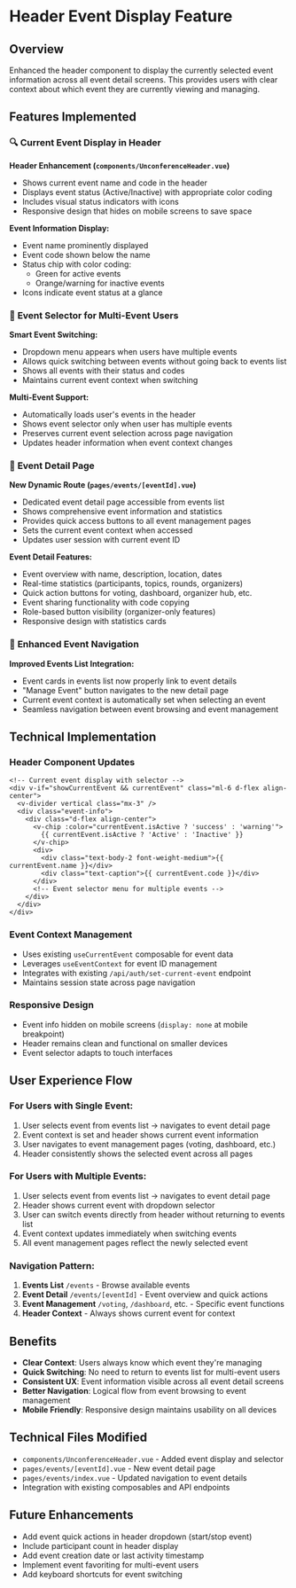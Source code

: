 # Header Event Display Feature

## Overview

Enhanced the header component to display the currently selected event information across all event detail screens. This provides users with clear context about which event they are currently viewing and managing.

## Features Implemented

### 🔍 **Current Event Display in Header**

**Header Enhancement (`components/UnconferenceHeader.vue`)**
- Shows current event name and code in the header
- Displays event status (Active/Inactive) with appropriate color coding
- Includes visual status indicators with icons
- Responsive design that hides on mobile screens to save space

**Event Information Display:**
- Event name prominently displayed
- Event code shown below the name
- Status chip with color coding:
  - Green for active events
  - Orange/warning for inactive events
- Icons indicate event status at a glance

### 🔄 **Event Selector for Multi-Event Users**

**Smart Event Switching:**
- Dropdown menu appears when users have multiple events
- Allows quick switching between events without going back to events list
- Shows all events with their status and codes
- Maintains current event context when switching

**Multi-Event Support:**
- Automatically loads user's events in the header
- Shows event selector only when user has multiple events
- Preserves current event selection across page navigation
- Updates header information when event context changes

### 📄 **Event Detail Page**

**New Dynamic Route (`pages/events/[eventId].vue`)**
- Dedicated event detail page accessible from events list
- Shows comprehensive event information and statistics
- Provides quick access buttons to all event management pages
- Sets the current event context when accessed
- Updates user session with current event ID

**Event Detail Features:**
- Event overview with name, description, location, dates
- Real-time statistics (participants, topics, rounds, organizers)
- Quick action buttons for voting, dashboard, organizer hub, etc.
- Event sharing functionality with code copying
- Role-based button visibility (organizer-only features)
- Responsive design with statistics cards

### 🔗 **Enhanced Event Navigation**

**Improved Events List Integration:**
- Event cards in events list now properly link to event details
- "Manage Event" button navigates to the new detail page
- Current event context is automatically set when selecting an event
- Seamless navigation between event browsing and event management

## Technical Implementation

### Header Component Updates
```vue
<!-- Current event display with selector -->
<div v-if="showCurrentEvent && currentEvent" class="ml-6 d-flex align-center">
  <v-divider vertical class="mx-3" />
  <div class="event-info">
    <div class="d-flex align-center">
      <v-chip :color="currentEvent.isActive ? 'success' : 'warning'">
        {{ currentEvent.isActive ? 'Active' : 'Inactive' }}
      </v-chip>
      <div>
        <div class="text-body-2 font-weight-medium">{{ currentEvent.name }}</div>
        <div class="text-caption">{{ currentEvent.code }}</div>
      </div>
      <!-- Event selector menu for multiple events -->
    </div>
  </div>
</div>
```

### Event Context Management
- Uses existing `useCurrentEvent` composable for event data
- Leverages `useEventContext` for event ID management
- Integrates with existing `/api/auth/set-current-event` endpoint
- Maintains session state across page navigation

### Responsive Design
- Event info hidden on mobile screens (`display: none` at mobile breakpoint)
- Header remains clean and functional on smaller devices
- Event selector adapts to touch interfaces

## User Experience Flow

### For Users with Single Event:
1. User selects event from events list → navigates to event detail page
2. Event context is set and header shows current event information
3. User navigates to event management pages (voting, dashboard, etc.)
4. Header consistently shows the selected event across all pages

### For Users with Multiple Events:
1. User selects event from events list → navigates to event detail page
2. Header shows current event with dropdown selector
3. User can switch events directly from header without returning to events list
4. Event context updates immediately when switching events
5. All event management pages reflect the newly selected event

### Navigation Pattern:
1. **Events List** `/events` - Browse available events
2. **Event Detail** `/events/[eventId]` - Event overview and quick actions
3. **Event Management** `/voting`, `/dashboard`, etc. - Specific event functions
4. **Header Context** - Always shows current event for context

## Benefits

- **Clear Context**: Users always know which event they're managing
- **Quick Switching**: No need to return to events list for multi-event users
- **Consistent UX**: Event information visible across all event detail screens
- **Better Navigation**: Logical flow from event browsing to event management
- **Mobile Friendly**: Responsive design maintains usability on all devices

## Technical Files Modified

- `components/UnconferenceHeader.vue` - Added event display and selector
- `pages/events/[eventId].vue` - New event detail page
- `pages/events/index.vue` - Updated navigation to event details
- Integration with existing composables and API endpoints

## Future Enhancements

- Add event quick actions in header dropdown (start/stop event)
- Include participant count in header display
- Add event creation date or last activity timestamp
- Implement event favoriting for multi-event users
- Add keyboard shortcuts for event switching
